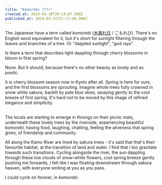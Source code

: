 ```yaml
---
title: "Komorebi ???☀️"
created_at: 2019-03-30T20:14:07.000Z
published_at: 2019-03-31T21:17:06.000Z
---
```

The Japanese have a term called _komorebi_ ([木漏れ日](https://en.wiktionary.org/wiki/%E6%9C%A8%E6%BC%8F%E3%82%8C%E6%97%A5) / こもれび). There's no English word equivalent for it, but it's short for sunlight filtering through the leaves and branches of a tree. Or "dappled sunlight", "god rays".

  

Is there a term that describes light dappling through cherry blossoms in bloom in first spring?

  

None. But it should, because there's no other beauty as lovely and as poetic. 

  

It is cherry blossom season now in Kyoto after all. Spring is here for sure, and the first blossoms are sprouting. Imagine whole trees fully crowned in snow white sakura, backlit by pale blue skies, swaying gently to the cool breeze of first spring. It's hard not to be moved by this image of refined elegance and simplicity.  
 

The locals are starting to emerge in throngs on their picnic mats, underneath these lovely trees by the riverside, experiencing beautiful _komorebi_, having food, laughing, chatting, feeling the aliveness that spring gives, of friendship and community.  

  

All along the Kamo River are lined by sakura trees - it's said that that's their favourite habitat, at the transition of land and water. I find that I too gravitate towards such transitions. Cycling alongside the river, the sun dappling through these low clouds of snow-white flowers, cool spring breeze gently pushing me forwards, I felt like I was floating downstream through sakura heaven, with everyone smiling at you as you pass. 

  

I could cycle on forever, in _komorebi_.

